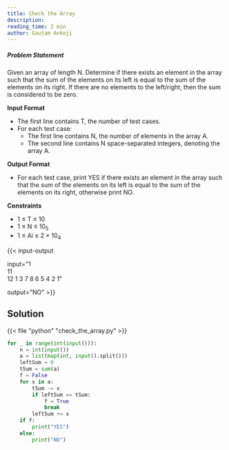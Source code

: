 ```yaml
---
title: Check the Array
description:
reading_time: 2 min
author: Gautam Ankoji
---
```


##### Problem Statement

Given an array of length N. Determine if there exists an element in the array such that the sum of the elements on its left is equal to the sum of the elements on its right. If there are no elements to the left/right, then the sum is considered to be zero.

**Input Format**

* The first line contains T, the number of test cases.
* For each test case:
  * The first line contains N, the number of elements in the array A.
  * The second line contains N space-separated integers, denoting the array A.

**Output Format**

* For each test case, print YES if there exists an element in the array such that the sum of the elements on its left is equal to the sum of the elements on its right, otherwise print NO.

**Constraints**

* 1 ≤ T ≤ 10
* 1 ≤ N ≤ 10<sub>5</sub>
* 1 ≤ Ai ≤ 2 × 10<sub>4</sub>

{{< input-output

input="1</br>11</br>12 1 3 7 8 6 5 4 2 1"

output="NO" >}}

## Solution

<!-- **Approach:** -->

{{< file "python" "check_the_array.py" >}}

```py
for _ in range(int(input())):
    n = int(input())
    a = list(map(int, input().split()))
    leftSum = 0
    tSum = sum(a)
    f = False
    for x in a:
        tSum -= x
        if leftSum == tSum:
            f = True
            break
        leftSum += x
    if f:
        print("YES")
    else:
        print("NO")
```
